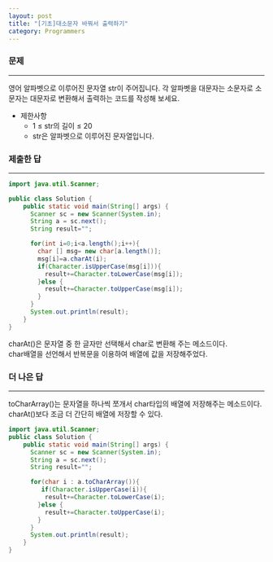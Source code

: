 ```yaml
---
layout: post
title: "[기초]대소문자 바꿔서 출력하기"
category: Programmers
---
```


### 문제
---
영어 알파벳으로 이루어진 문자열 str이 주어집니다. 각 알파벳을 대문자는 소문자로 소문자는 대문자로 변환해서 출력하는 코드를 작성해 보세요.

- 제한사항
  - 1 ≤ str의 길이 ≤ 20
  - str은 알파벳으로 이루어진 문자열입니다.


### 제출한 답
---
```java
import java.util.Scanner;

public class Solution {
    public static void main(String[] args) {
      Scanner sc = new Scanner(System.in);
      String a = sc.next();
      String result="";

      for(int i=0;i<a.length();i++){
        char [] msg= new char[a.length()];
        msg[i]=a.charAt(i);
        if(Character.isUpperCase(msg[i])){
          result+=Character.toLowerCase(msg[i]);
        }else {
          result+=Character.toUpperCase(msg[i]);
        }
      }
      System.out.println(result);
    }
}
```

charAt()은 문자열 중 한 글자만 선택해서 char로 변환해 주는 메소드이다.    
char배열을 선언해서 반복문을 이용하여 배열에 값을 저장해주었다.   


### 더 나은 답
---
toCharArray()는 문자열을 하나씩 쪼개서 char타입의 배열에 저장해주는 메소드이다.   
charAt()보다 조금 더 간단히 배열에 저장할 수 있다.

```java
import java.util.Scanner;
public class Solution {
    public static void main(String[] args) {
      Scanner sc = new Scanner(System.in);
      String a = sc.next();
      String result="";

      for(char i : a.toCharArray()){
         if(Character.isUpperCase(i)){
          result+=Character.toLowerCase(i);
        }else {
          result+=Character.toUpperCase(i);
        }
      }
      System.out.println(result);
    }
}

```